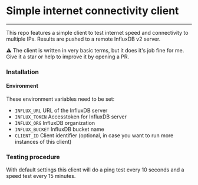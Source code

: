 # Simple internet connectivity client

---
This repo features a simple client to test internet speed and connectivity to multiple IPs.
Results are pushed to a remote InfluxDB v2 server.

⚠️ The client is written in very basic terms, but it does it's job fine for me. 
Give it a star or help to improve it by opening a PR.

### Installation

#### Environment
These environment variables need to be set:

- `INFLUX_URL` URL of the InfluxDB server
- `INFLUX_TOKEN` Accesstoken for InfluxDB server
- `INFLUX_ORG` InfluxDB organization
- `INFLUX_BUCKET` InfluxDB bucket name
- `CLIENT_ID` Client identifier (optional, in case you want to run more instances of this client)

### Testing procedure
With default settings this client will do a ping test every 10 seconds and a speed test every 15 minutes.
